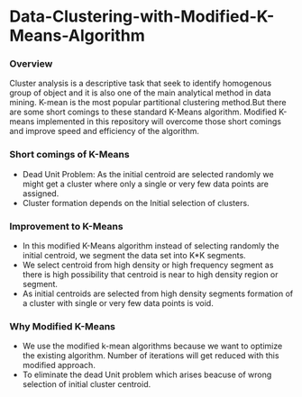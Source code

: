 # Data-Clustering-with-Modified-K-Means-Algorithm
### Overview <br/>

Cluster analysis is a descriptive task that seek to identify homogenous group of object and it is also one of the main analytical method in data mining. K-mean is the most popular partitional clustering method.But there are some short comings to these standard K-Means algorithm. Modified K-means implemented in this repository will overcome those short comings and improve speed and efficiency of the algorithm.</br>

### Short comings of K-Means <br/>
- Dead Unit Problem: As the initial centroid are selected randomly we might get a cluster where only a single or very few data points are assigned.
- Cluster formation depends on the Initial selection of clusters. 
### Improvement to K-Means <br/>
- In this modified K-Means algorithm instead of selecting  randomly the initial centroid, we segment the data set into K*K segments.
- We select centroid from high density or high frequency segment as there is high possibility that centroid is near to high density region or segment. 
- As initial centroids are selected from high density segments formation of a cluster with single or very few data points is void.
### Why Modified K-Means <br/>
- We use the modified k-mean algorithms because we want to  optimize the existing algorithm. Number of iterations will get reduced with this modified approach.
- To eliminate the dead Unit problem which arises beacuse of wrong selection of initial cluster centroid.
